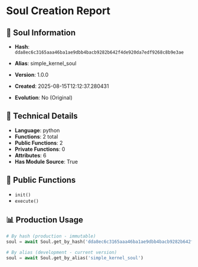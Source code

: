 # Soul Creation Report

## 🧬 Soul Information
- **Hash**: `dda8ec6c3165aaa46ba1ae9dbb4bacb9282b642f4de920da7edf9268c8b9e3ae`
- **Alias**: simple_kernel_soul
- **Version**: 1.0.0
- **Created**: 2025-08-15T12:12:37.280431

- **Evolution**: No (Original)

## 🔧 Technical Details
- **Language**: python
- **Functions**: 2 total
- **Public Functions**: 2
- **Private Functions**: 0
- **Attributes**: 6
- **Has Module Source**: True

## 🎯 Public Functions
- `init()`
- `execute()`

## 📊 Production Usage
```python
# By hash (production - immutable)
soul = await Soul.get_by_hash('dda8ec6c3165aaa46ba1ae9dbb4bacb9282b642f4de920da7edf9268c8b9e3ae')

# By alias (development - current version)
soul = await Soul.get_by_alias('simple_kernel_soul')
```
